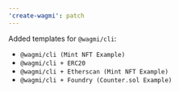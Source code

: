 ```yaml
---
'create-wagmi': patch
---
```


Added templates for `@wagmi/cli`:

- `@wagmi/cli (Mint NFT Example)`
- `@wagmi/cli + ERC20`
- `@wagmi/cli + Etherscan (Mint NFT Example)`
- `@wagmi/cli + Foundry (Counter.sol Example)`
